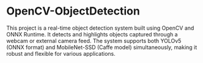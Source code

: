 # OpenCV-ObjectDetection
This project is a real-time object detection system built using OpenCV and ONNX Runtime. It detects and highlights objects captured through a webcam or external camera feed. The system supports both YOLOv5 (ONNX format) and MobileNet-SSD (Caffe model) simultaneously, making it robust and flexible for various applications.
